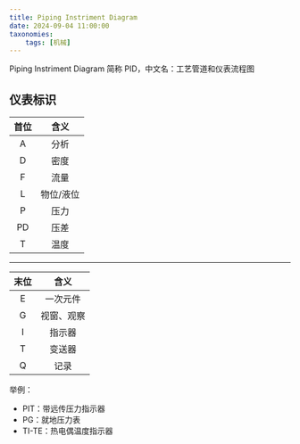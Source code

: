 ```yaml
---
title: Piping Instriment Diagram
date: 2024-09-04 11:00:00
taxonomies:
    tags: [机械]
---
```


Piping Instriment Diagram 简称 PID，中文名：工艺管道和仪表流程图

<!-- more -->

## 仪表标识

| 首位  |   含义    |
| :---: | :-------: |
|   A   |   分析    |
|   D   |   密度    |
|   F   |   流量    |
|   L   | 物位/液位 |
|   P   |   压力    |
|  PD   |   压差    |
|   T   |   温度    |

---

| 末位  |    含义    |
| :---: | :--------: |
|   E   |  一次元件  |
|   G   | 视窗、观察 |
|   I   |   指示器   |
|   T   |   变送器   |
|   Q   |    记录    |

举例：

- PIT：带远传压力指示器
- PG：就地压力表
- TI-TE：热电偶温度指示器